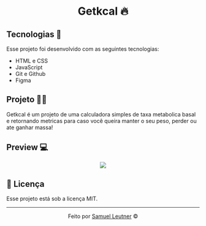 <h1 align="center"> Getkcal 🔥</h1>

## Tecnologias 🚀

Esse projeto foi desenvolvido com as seguintes tecnologias:

- HTML e CSS
- JavaScript
- Git e Github
- Figma

## Projeto 👨‍💻

Getkcal é um projeto de uma calculadora simples de taxa metabolica basal e retornando metricas para caso você queira manter o seu peso, perder ou ate ganhar massa!

## Preview 💻
<p align="center">
 <img src="https://github.com/maateusilva/getkcal/assets/103613009/a2ab8937-6a38-4514-90f9-f3a789a6983e" />
</p>

## :memo: Licença

Esse projeto está sob a licença MIT.

---
<p align="center">
Feito por <a href="https://github.com/SamuelLeutner" target="_blank"> Samuel Leutner</a> ©
</p>
